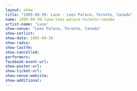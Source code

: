 ```yaml
---
layout: show
title: "1995-09-30: Luna - Lees Palace, Toronto, Canada"
name: 1995-09-30-luna-lees-palace-toronto-canada
artist-name: 'Luna'
show-venue: "Lees Palace, Toronto, Canada"
show-setlist: 
show-date: 1995-09-30
show-radio: 
show-lastfm: 
show-cancelled: 
performers: 
facebook-event-url: 
show-poster-url: 
show-ticket-url: 
show-venue-website: 
show-additional: 
---
```



